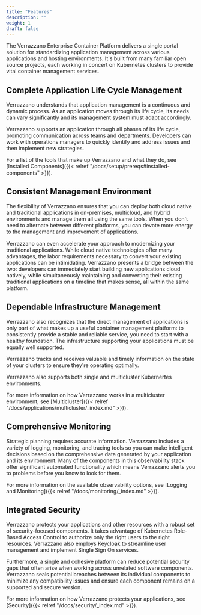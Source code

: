 ```yaml
---
title: "Features"
description: ""
weight: 1
draft: false
---
```


The Verrazzano Enterprise Container Platform delivers a single portal solution for standardizing application management across various applications and hosting environments. It's built from many familiar open source projects, each working in concert on Kubernetes clusters to provide vital container management services.

## Complete Application Life Cycle Management

Verrazzano understands that application management is a continuous and dynamic process. As an application moves through its life cycle, its needs can vary significantly and its management system must adapt accordingly.

Verrazzano supports an application through all phases of its life cycle, promoting communication across teams and departments. Developers can work with operations managers to quickly identify and address issues and then implement new strategies.

For a list of the tools that make up Verrazzano and what they do, see [Installed Components]({{< relref "/docs/setup/prereqs#installed-components" >}}).

## Consistent Management Environment

The flexibility of Verrazzano ensures that you can deploy both cloud native and traditional applications in on-premises, multicloud, and hybrid environments and manage them all using the same tools. When you don't need to alternate between different platforms, you can devote more energy to the management and improvement of applications. 

Verrazzano can even accelerate your approach to modernizing your traditional applications. While cloud native technologies offer many advantages, the labor requirements necessary to convert your existing applications can be intimidating. Verrazzano presents a bridge between the two: developers can immediately start building new applications cloud natively, while simultaneously maintaining and converting their existing traditional applications on a timeline that makes sense, all within the same platform.

## Dependable Infrastructure Management

Verrazzano also recognizes that the direct management of applications is only part of what makes up a useful container management platform: to consistently provide a stable and reliable service, you need to start with a healthy foundation. The infrastructure supporting your applications must be equally well supported.

Verrazzano tracks and receives valuable and timely information on the state of your clusters to ensure they're operating optimally.

Verrazzano also supports both single and multicluster Kubernertes environments. 

For more information on how Verrazzano works in a multicluster environment, see [Multicluster]({{< relref "/docs/applications/multicluster/_index.md" >}}).

## Comprehensive Monitoring

Strategic planning requires accurate information. Verrazzano includes a variety of logging, monitoring, and tracing tools so you can make intelligent decisions based on the comprehensive data generated by your application and its environment. Many of the components in this observability stack offer significant automated functionality which means Verrazzano alerts you to problems before you know to look for them.

For more information on the available observability options, see [Logging and Monitoring]({{< relref "/docs/monitoring/_index.md" >}}).

## Integrated Security

Verrazzano protects your applications and other resources with a robust set of security-focused components. It takes advantage of Kubernetes Role-Based Access Control to authorize only the right users to the right resources. Verrazzano also employs Keycloak to streamline user management and implement Single Sign On services.

Furthermore, a single and cohesive platform can reduce potential security gaps that often arise when working across unrelated software components. Verrazzano seals potential breaches between its individual components to minimize any compatibility issues and ensure each component remains on a supported and secure version.

For more information on how Verrazzano protects your applications, see [Security]({{< relref "/docs/security/_index.md" >}}).